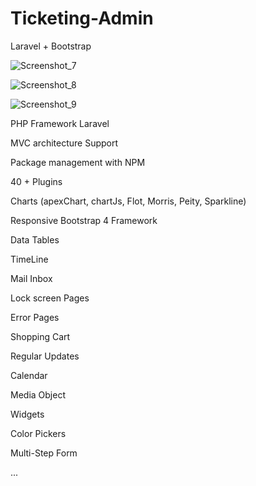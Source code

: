 # Ticketing-Admin
Laravel + Bootstrap

![Screenshot_7](https://user-images.githubusercontent.com/90876267/134831239-3701bc62-f115-488d-be43-52925c766cb9.png)


![Screenshot_8](https://user-images.githubusercontent.com/90876267/134831246-efecb4b9-e8fd-468a-af2b-f3ef1e08ec2c.png)


![Screenshot_9](https://user-images.githubusercontent.com/90876267/134831252-987765c0-d147-44d4-a48c-d97eb3975862.png)


PHP Framework Laravel

MVC architecture Support

Package management with NPM

40 + Plugins

Charts (apexChart, chartJs, Flot, Morris, Peity, Sparkline)

Responsive Bootstrap 4 Framework

Data Tables

TimeLine

Mail Inbox

Lock screen Pages

Error Pages

Shopping Cart

Regular Updates

Calendar

Media Object

Widgets

Color Pickers

Multi-Step Form

...
